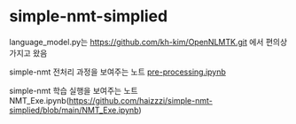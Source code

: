 # simple-nmt-simplied
language_model.py는 https://github.com/kh-kim/OpenNLMTK.git 에서 편의상 가지고 왔음

simple-nmt 전처리 과정을 보여주는 노트
[pre-processing.ipynb](https://github.com/haizzzi/simple-nmt-simplied/blob/main/pre-processing.ipynb)

simple-nmt 학습 실행을 보여주는 노트 
NMT_Exe.ipynb(https://github.com/haizzzi/simple-nmt-simplied/blob/main/NMT_Exe.ipynb)
